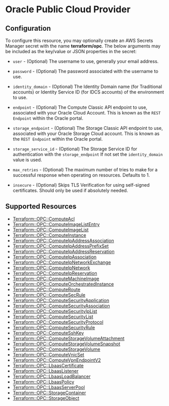 # Oracle Public Cloud Provider

## Configuration

To configure this resource, you may optionally create an AWS Secrets Manager secret with the name **terraform/opc**. The below arguments may be included as the key/value or JSON properties in the secret:

* `user` - (Optional) The username to use, generally your email address.

* `password` - (Optional) The password associated with the username to use.

* `identity_domain` - (Optional) The Identity Domain name (for Traditional accounts) or Identity Service ID (for IDCS accounts) of the environment to use.  

* `endpoint` - (Optional) The Compute Classic API endpoint to use, associated with your Oracle Cloud Account. This is known as the `REST Endpoint` within the Oracle portal.

* `storage_endpoint` - (Optional) The Storage Classic API endpoint to use, associated with your Oracle Storage Cloud account. This is known as the `REST Endpoint` within the Oracle portal.

* `storage_service_id` - (Optional) The Storage Service ID for authentication with the `storage_endpoint`  If not set the `identity_domain` value is used.

* `max_retries` - (Optional) The maximum number of tries to make for a successful response when operating on resources. Defaults to 1.

* `insecure` - (Optional) Skips TLS Verification for using self-signed certificates. Should only be used if absolutely needed.


## Supported Resources

* [Terraform::OPC::ComputeAcl](ComputeAcl.md)
* [Terraform::OPC::ComputeImageListEntry](ComputeImageListEntry.md)
* [Terraform::OPC::ComputeImageList](ComputeImageList.md)
* [Terraform::OPC::ComputeInstance](ComputeInstance.md)
* [Terraform::OPC::ComputeIpAddressAssociation](ComputeIpAddressAssociation.md)
* [Terraform::OPC::ComputeIpAddressPrefixSet](ComputeIpAddressPrefixSet.md)
* [Terraform::OPC::ComputeIpAddressReservation](ComputeIpAddressReservation.md)
* [Terraform::OPC::ComputeIpAssociation](ComputeIpAssociation.md)
* [Terraform::OPC::ComputeIpNetworkExchange](ComputeIpNetworkExchange.md)
* [Terraform::OPC::ComputeIpNetwork](ComputeIpNetwork.md)
* [Terraform::OPC::ComputeIpReservation](ComputeIpReservation.md)
* [Terraform::OPC::ComputeMachineImage](ComputeMachineImage.md)
* [Terraform::OPC::ComputeOrchestratedInstance](ComputeOrchestratedInstance.md)
* [Terraform::OPC::ComputeRoute](ComputeRoute.md)
* [Terraform::OPC::ComputeSecRule](ComputeSecRule.md)
* [Terraform::OPC::ComputeSecurityApplication](ComputeSecurityApplication.md)
* [Terraform::OPC::ComputeSecurityAssociation](ComputeSecurityAssociation.md)
* [Terraform::OPC::ComputeSecurityIpList](ComputeSecurityIpList.md)
* [Terraform::OPC::ComputeSecurityList](ComputeSecurityList.md)
* [Terraform::OPC::ComputeSecurityProtocol](ComputeSecurityProtocol.md)
* [Terraform::OPC::ComputeSecurityRule](ComputeSecurityRule.md)
* [Terraform::OPC::ComputeSshKey](ComputeSshKey.md)
* [Terraform::OPC::ComputeStorageVolumeAttachment](ComputeStorageVolumeAttachment.md)
* [Terraform::OPC::ComputeStorageVolumeSnapshot](ComputeStorageVolumeSnapshot.md)
* [Terraform::OPC::ComputeStorageVolume](ComputeStorageVolume.md)
* [Terraform::OPC::ComputeVnicSet](ComputeVnicSet.md)
* [Terraform::OPC::ComputeVpnEndpointV2](ComputeVpnEndpointV2.md)
* [Terraform::OPC::LbaasCertificate](LbaasCertificate.md)
* [Terraform::OPC::LbaasListener](LbaasListener.md)
* [Terraform::OPC::LbaasLoadBalancer](LbaasLoadBalancer.md)
* [Terraform::OPC::LbaasPolicy](LbaasPolicy.md)
* [Terraform::OPC::LbaasServerPool](LbaasServerPool.md)
* [Terraform::OPC::StorageContainer](StorageContainer.md)
* [Terraform::OPC::StorageObject](StorageObject.md)